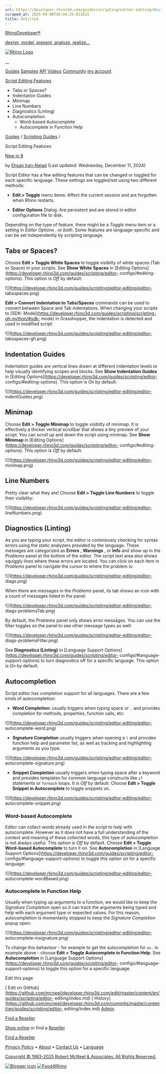 ```yaml
---
url: https://developer.rhino3d.com/guides/scripting/editor-editing/#autocomplete-in-function-help
scraped_at: 2025-09-08T16:04:25.812615
title: Untitled
---
```


[RhinoDeveloper®](/)

[design, model, present, analyze, realize...](/)

[![Rhino Logo](https://developer.rhino3d.com/images/rhinodevlogo.png)](/)

__

[Guides](https://developer.rhino3d.com/guides)
[Samples](https://developer.rhino3d.com/samples)
[API](https://developer.rhino3d.com/api)
[Videos](https://developer.rhino3d.com/videos)
[Community](https://discourse.mcneel.com/c/rhino-developer) [my account
](https://www.rhino3d.com/my-account/ "Manage your account, licenses, and
teams")

[Script Editing
Features](https://developer.rhino3d.com/guides/scripting/editor-editing/)

  * Tabs or Spaces?
  * Indentation Guides
  * Minimap
  * Line Numbers
  * Diagnostics (Linting)
  * Autocompletion
    * Word-based Autocomplete
    * Autocomplete in Function Help

[Guides](https://developer.rhino3d.com/en/guides/) / [Scripting
Guides](https://developer.rhino3d.com/en/guides/scripting/) /

Script Editing Features

[New in 8](https://developer.rhino3d.com/8/new)

by [Ehsan Iran-Nejad](https://discourse.mcneel.com/u/eirannejad/) (Last
updated: Wednesday, December 11, 2024)

Script Editor has a few editing features that can be changed or toggled for
each specific language. These settings are toggled/set using two different
methods:

  * **Edit > Toggle** menu items: Affect the current session and are forgotten when Rhino restarts.

  * **Editor Options** Dialog: Are persistent and are stored in editor configuration file to disk.

Depending on the type of feature, there might be a _Toggle_ menu item or a
setting in _Editor Options_ , or _both_. Some features are language-specific
and can be set independently by scripting language.

## Tabs or Spaces?

Choose **Edit > Toggle White Spaces** to toggle visibilty of white spaces (Tab
or Space) in your scripts. See **Show White Spaces** in [Editing
Options](https://developer.rhino3d.com/guides/scripting/editor-
configs/#editing-options). This option is _Off_ by default:

![](https://developer.rhino3d.com/guides/scripting/editor-editing/editor-
tabsspaces.png)

**Edit > Convert Indentation to Tabs/Spaces** commands can be used to convert
between Space and Tab indentations. When changing your scripts to [SDK-
Mode](https://developer.rhino3d.com/guides/scripting/scripting-gh-python/#sdk-
mode) in Grasshopper, the indentation is detected and used in modified script:

![](https://developer.rhino3d.com/guides/scripting/editor-editing/editor-
tabsspaces-gh.png)

## Indentation Guides

Indentation guides are vertical lines drawn at different indentation levels to
help visually identifying scopes and blocks. See **Show Indentation Guides**
in [Editing Options](https://developer.rhino3d.com/guides/scripting/editor-
configs/#editing-options). This option is _On_ by default:

![](https://developer.rhino3d.com/guides/scripting/editor-editing/editor-
indentGuides.png)

## Minimap

Choose **Edit > Toggle Minimap** to toggle visibilty of minimap. It is
effectively a thicker vertical scrollbar that shows a tiny preview of your
script. You can scroll up and down the script using minimap. See **Show
Minimap** in [Editing
Options](https://developer.rhino3d.com/guides/scripting/editor-
configs/#editing-options). This option is _Off_ by default:

![](https://developer.rhino3d.com/guides/scripting/editor-editing/editor-
minimap.png)

## Line Numbers

Pretty clear what they are! Choose **Edit > Toggle Line Numbers** to toggle
their visibility:

![](https://developer.rhino3d.com/guides/scripting/editor-editing/editor-
lineNumbers.png)

## Diagnostics (Linting)

As you are typing your script, the editor is continiously checking for syntax
errors using the static analyzers provided by the language. These messages are
categorized as **Errors** , **Warnings** , or **Info** and show up in the
_Problems_ panel at the bottom of the editor. The script text area also shows
squiggly lines where these errors are located. You can click on each item in
_Problems_ panel to navigate the cursor to where the problem is:

![](https://developer.rhino3d.com/guides/scripting/editor-editing/editor-
diags.png)

When there are messages in the _Problems_ panel, its tab shows an icon with a
count of messages listed in the panel:

![](https://developer.rhino3d.com/guides/scripting/editor-editing/editor-
diags-problemsTab.png)

By default, the _Problems_ panel only shows error messages. You can use the
filter toggles on the panel to see other message types as well:

![](https://developer.rhino3d.com/guides/scripting/editor-editing/editor-
diags-problemsFilter.png)

See **Diagnostics (Linting)** in [Language Support
Options](https://developer.rhino3d.com/guides/scripting/editor-
configs/#language-support-options) to turn diagnostics off for a specific
language. This option is _On_ by default.

## Autocompletion

Script editor has completion support for all languages. There are a few kinds
of autocompletion:

  * **Word Completion:** usually triggers when typing space or `.` and provides completion for methods, properties, function calls, etc:

![](https://developer.rhino3d.com/guides/scripting/editor-editing/editor-
autocomplete-word.png)

  * **Signature Completion** usually triggers when opening a `(` and provides function help and parameter list, as well as tracking and highlighting arguments as you type:

![](https://developer.rhino3d.com/guides/scripting/editor-editing/editor-
autocomplete-signature.png)

  * **Snippet Completion** usually triggers when typing space after a keyword and provides templates for common language constructs like `if` statements or `foreach` loops. It is _Off_ by default. Choose **Edit > Toggle Snippet in Autocomplete** to toggle snippets on.

![](https://developer.rhino3d.com/guides/scripting/editor-editing/editor-
autocomplete-snippet.png)

### Word-based Autocomplete

Editor can collect words already used in the script to help with autocomplete.
However as it does not have a full understanding of the context and meaning of
these collected words, this type of autocompletion is not always useful. This
option is _Off_ by default. Choose **Edit > Toggle Word-based Autocomplete**
to turn it on. See **Autocompletion** in [Language Support
Options](https://developer.rhino3d.com/guides/scripting/editor-
configs/#language-support-options) to toggle this option on for a specific
language:

![](https://developer.rhino3d.com/guides/scripting/editor-editing/editor-
autocomplete-wordBased.png)

### Autocomplete in Function Help

Usually when typing up arguments to a function, we would like to keep the
_Signature Completion_ open so it can track the arguments being typed and help
with each argument type or expected values. For this reason, autocompletion is
momentarily stopped to keep the _Signature Completion_ popup open:

![](https://developer.rhino3d.com/guides/scripting/editor-editing/editor-
autocomplete-insignature.png)

To change this behaviour - for example to get the autocompletion for `os.` in
example above - choose **Edit > Toggle Autocomplete in Function Help**. See
**Autocompletion** in [Language Support
Options](https://developer.rhino3d.com/guides/scripting/editor-
configs/#language-support-options) to toggle this option for a specific
language.

Edit this page

[ Edit on
GitHub](https://github.com/mcneel/developer.rhino3d.com/edit/master/content/en/guides/scripting/editor-
editing/index.md) [
History](https://github.com/mcneel/developer.rhino3d.com/commits/master/content/en/guides/scripting/editor-
editing/index.md) [ Admin](https://developer.rhino3d.com/admin)

[Find a Reseller](https://www.rhino3d.com/sales)

[Shop online](https://www.rhino3d.com/store) or find a
[Reseller](https://www.rhino3d.com/sales)

[Find a Reseller](https://www.rhino3d.com/sales)

[Privacy Policy](https://www.rhino3d.com/privacy) •
[About](https://www.rhino3d.com/mcneel/about) • [Contact
Us](https://www.rhino3d.com/mcneel/contact) • [
Language](https://www.rhino3d.com/language "Change to a different region or
language")

[Copyright © 1993-2025 Robert McNeel & Associates. All Rights
Reserved.](https://www.rhino3d.com/mcneel/about)

[](https://www.facebook.com/McNeelRhinoceros/)
[](https://twitter.com/bobmcneel) [](https://www.linkedin.com/groups/75313/)
[](https://www.youtube.com/user/RhinoGuide/videos) [](https://vimeo.com/rhino)
[![Blogger
icon](https://developer.rhino3d.com/images/blogger.svg)](http://blog.rhino3d.com/)
[![Food4Rhino](https://developer.rhino3d.com/images/f4r_icon_01.svg)](https://www.food4rhino.com)

